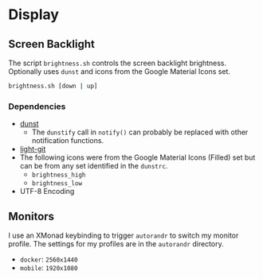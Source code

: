 # Display

## Screen Backlight

The script `brightness.sh` controls the screen backlight brightness. Optionally uses `dunst` and icons from the Google Material Icons set.

```sh
brightness.sh [down | up]
```

### Dependencies

- [dunst](https://www.archlinux.org/packages/community/x86_64/dunst/)
  - The `dunstify` call in `notify()` can probably be replaced with other notification functions.
- [light-git](https://aur.archlinux.org/packages/light-git/)
- The following icons were from the Google Material Icons (Filled) set but can be from any set identified in the `dunstrc`.
  - `brightness_high`
  - `brightness_low`
- UTF-8 Encoding

## Monitors

I use an XMonad keybinding to trigger `autorandr` to switch my monitor profile. The settings for my profiles are in the `autorandr` directory.

- `docker`: `2560x1440`
- `mobile`: `1920x1080`
